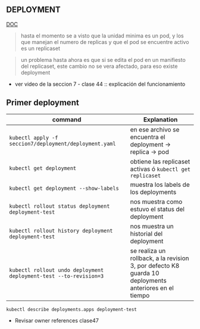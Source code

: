 ## DEPLOYMENT
[DOC](https://kubernetes.io/es/docs/concepts/workloads/controllers/deployment/)
> hasta el momento se a visto que la unidad minima es un pod, y los que manejan el numero de replicas y que el pod se encuentre activo es un replicaset

>un problema hasta ahora es que si se edita el pod en un manifiesto del replicaset, este cambio no se vera afectado, para eso existe deployment
* ver video de la seccion 7 - clase 44 :: explicación del funcionamiento

## Primer deployment
command  | Explanation 
------------- | -------------
`kubectl apply -f seccion7/deployment/deployment.yaml` | en ese archivo se encuentra el deployment -> replica -> pod 
`kubectl get deployment` | obtiene las replicaset activas ó `kubectl get replicaset`
`kubectl get deployment --show-labels` | muestra los labels de los deployments
`kubectl rollout status deployment deployment-test` | nos muestra como estuvo el status del deployment
`kubectl rollout history deployment deployment-test` | nos muestra un historial del deployment
`kubectl rollout undo deployment deployment-test --to-revision=3` | se realiza un rollback, a la revision 3, por defecto  K8 guarda 10 deployments anteriores en el tiempo
`kubectl describe deployments.apps deployment-test` 
 
 
* Revisar owner references clase47
